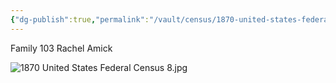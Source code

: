 ```yaml
---
{"dg-publish":true,"permalink":"/vault/census/1870-united-states-federal-census-6/","tags":["Rachel-Shroyer"]}
---
```


Family 103
Rachel Amick

![1870 United States Federal Census 8.jpg](/img/user/assets/1870%20United%20States%20Federal%20Census%208.jpg)
